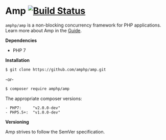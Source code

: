 # Amp [![Build Status](https://travis-ci.org/amphp/amp.svg?branch=v1.0.x)](https://travis-ci.org/amphp/amp)

`amphp/amp` is a non-blocking concurrency framework for PHP applications. Learn more about Amp in the
[Guide](https://stackedit.io/viewer#!url=https://raw.githubusercontent.com/amphp/amp/master/guide.md).

**Dependencies**

- PHP 7

**Installation**

```bash
$ git clone https://github.com/amphp/amp.git
```

-or-

```bash
$ composer require amphp/amp
```

The appropriate composer versions:

    - PHP7:     "v2.0.0-dev"
    - PHP5.5+:  "v1.0.0-dev"

**Versioning**

Amp strives to follow the SemVer specification.